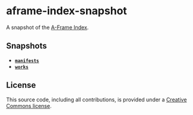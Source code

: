 # aframe-index-snapshot

A snapshot of the [A-Frame Index](https://index.aframe.io/).


## Snapshots

- **[`manifests`](https://index-snapshot.aframe.io/manifests.json)**
- **[`works`](https://index-snapshot.aframe.io/works.json)**


## License

This source code, including all contributions, is provided under a [Creative Commons license](LICENSE.md).
